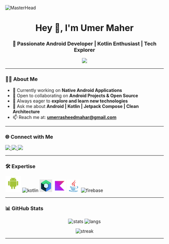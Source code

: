 <!-- Banner -->
![MasterHead](https://1.bp.blogspot.com/-7A4WynwLsMw/XbBpCXG8fHI/AAAAAAAAMt4/uOa1bpLskYgrwGbllhSu2SDj_Mig8SXJQCLcBGAsYHQ/s1600/2000_600px.gif)

<h1 align="center">Hey 👋, I'm Umer Maher</h1>
<h3 align="center">🚀 Passionate Android Developer | Kotlin Enthusiast | Tech Explorer</h3>

<!-- Coding GIF -->
<p align="center">
  <img src="https://user-images.githubusercontent.com/93570267/158133428-9fa828ff-ceab-460b-aa48-5dc42b8954df.gif" width="500"/>
</p>

---

### 🧑‍💻 About Me
- 🔭 Currently working on **Native Android Applications**  
- 👯 Open to collaborating on **Android Projects & Open Source**  
- 🤝 Always eager to **explore and learn new technologies**  
- 💬 Ask me about **Android | Kotlin | Jetpack Compose | Clean Architecture**  
- 📫 Reach me at: **umerrasheedmahar@gmail.com**

---

### 🌐 Connect with Me
<p align="left">
  <a href="https://linkedin.com/in/umer-mahar-8a0990224" target="blank">
    <img src="https://img.shields.io/badge/LinkedIn-%230077B5.svg?style=for-the-badge&logo=linkedin&logoColor=white"/>
  </a>
  <a href="https://medium.com/@umerrasheedmahar" target="blank">
    <img src="https://img.shields.io/badge/Medium-%2312100E.svg?style=for-the-badge&logo=medium&logoColor=white"/>
  </a>
  <a href="https://instagram.com/umer_mahar571" target="blank">
    <img src="https://img.shields.io/badge/Instagram-%23E4405F.svg?style=for-the-badge&logo=instagram&logoColor=white"/>
  </a>
</p>

---

### 🛠️ Expertise
<p align="left">
  <img src="https://raw.githubusercontent.com/devicons/devicon/master/icons/android/android-original-wordmark.svg" alt="android" width="50" height="50"/>
  <img src="https://www.vectorlogo.zone/logos/kotlinlang/kotlinlang-icon.svg" alt="kotlin" width="40" height="40"/>
<img src="https://raw.githubusercontent.com/github/explore/main/topics/jetpack-compose/jetpack-compose.png" alt="jetpack compose" width="40" height="40"/> 
  <img src="https://raw.githubusercontent.com/devicons/devicon/master/icons/kotlin/kotlin-original.svg" alt="kmp" width="40" height="40"/>
  <img src="https://raw.githubusercontent.com/devicons/devicon/master/icons/java/java-original.svg" alt="java" width="40" height="40"/>
  <img src="https://firebase.google.com/static/images/brand-guidelines/logo-logomark.png" alt="firebase" width="40" height="40"/>
</p>

---

### 📊 GitHub Stats
<p align="center">
  <img src="https://github-readme-stats.vercel.app/api?username=umermaher&show_icons=true&theme=tokyonight" alt="stats" height="160"/>
  <img src="https://github-readme-stats.vercel.app/api/top-langs/?username=umermaher&layout=compact&theme=tokyonight" alt="langs" height="160"/>
</p>

<p align="center">
  <img src="https://github-readme-streak-stats.herokuapp.com?user=umermaher&theme=tokyonight&date_format=j%20M%5B%20Y%5D" alt="streak"/>
</p>

---
